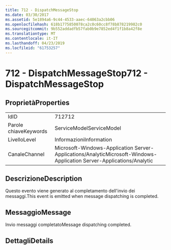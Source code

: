 ```yaml
---
title: 712 - DispatchMessageStop
ms.date: 03/30/2017
ms.assetid: 5e1894a6-9c44-4533-aaec-64063a2cbb06
ms.openlocfilehash: 618b1775850078ca2c0c60cc8f78b878219982c0
ms.sourcegitcommit: 9b552addadfb57fab0b9e7852ed4f1f1b8a42f8e
ms.translationtype: MT
ms.contentlocale: it-IT
ms.lasthandoff: 04/23/2019
ms.locfileid: "61753257"
---
```

# <a name="712---dispatchmessagestop"></a><span data-ttu-id="249f6-102">712 - DispatchMessageStop</span><span class="sxs-lookup"><span data-stu-id="249f6-102">712 - DispatchMessageStop</span></span>
## <a name="properties"></a><span data-ttu-id="249f6-103">Proprietà</span><span class="sxs-lookup"><span data-stu-id="249f6-103">Properties</span></span>  
  
|||  
|-|-|  
|<span data-ttu-id="249f6-104">Id</span><span class="sxs-lookup"><span data-stu-id="249f6-104">ID</span></span>|<span data-ttu-id="249f6-105">712</span><span class="sxs-lookup"><span data-stu-id="249f6-105">712</span></span>|  
|<span data-ttu-id="249f6-106">Parole chiave</span><span class="sxs-lookup"><span data-stu-id="249f6-106">Keywords</span></span>|<span data-ttu-id="249f6-107">ServiceModel</span><span class="sxs-lookup"><span data-stu-id="249f6-107">ServiceModel</span></span>|  
|<span data-ttu-id="249f6-108">Livello</span><span class="sxs-lookup"><span data-stu-id="249f6-108">Level</span></span>|<span data-ttu-id="249f6-109">Informazioni</span><span class="sxs-lookup"><span data-stu-id="249f6-109">Information</span></span>|  
|<span data-ttu-id="249f6-110">Canale</span><span class="sxs-lookup"><span data-stu-id="249f6-110">Channel</span></span>|<span data-ttu-id="249f6-111">Microsoft-Windows-Application Server-Applications/Analytic</span><span class="sxs-lookup"><span data-stu-id="249f6-111">Microsoft-Windows-Application Server-Applications/Analytic</span></span>|  
  
## <a name="description"></a><span data-ttu-id="249f6-112">Descrizione</span><span class="sxs-lookup"><span data-stu-id="249f6-112">Description</span></span>  
 <span data-ttu-id="249f6-113">Questo evento viene generato al completamento dell'invio dei messaggi.</span><span class="sxs-lookup"><span data-stu-id="249f6-113">This event is emitted when message dispatching is completed.</span></span>  
  
## <a name="message"></a><span data-ttu-id="249f6-114">Messaggio</span><span class="sxs-lookup"><span data-stu-id="249f6-114">Message</span></span>  
 <span data-ttu-id="249f6-115">Invio messaggi completato</span><span class="sxs-lookup"><span data-stu-id="249f6-115">Message dispatching completed.</span></span>  
  
## <a name="details"></a><span data-ttu-id="249f6-116">Dettagli</span><span class="sxs-lookup"><span data-stu-id="249f6-116">Details</span></span>
